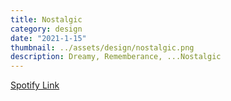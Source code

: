 ```yaml
---
title: Nostalgic
category: design
date: "2021-1-15"
thumbnail: ../assets/design/nostalgic.png
description: Dreamy, Rememberance, ...Nostalgic
---
```


<a href = "https://open.spotify.com/playlist/5oAoVBtB0v6ORqSED6hRDj?si=eb7e6cafd3224acb" target="_blank" class = "err">Spotify Link</a>
